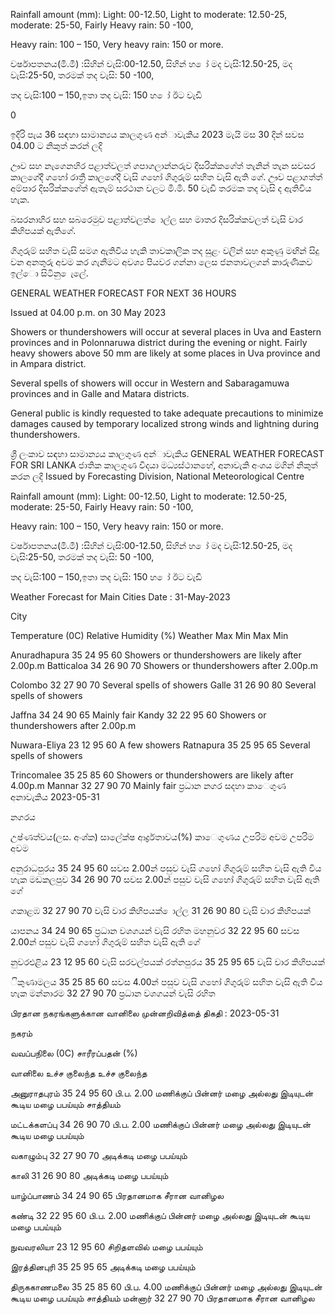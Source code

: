 Rainfall amount (mm): Light: 00-12.50, Light to moderate: 12.50-25, moderate: 25-50, Fairly Heavy rain: 50 -100,

Heavy rain: 100 – 150, Very heavy rain: 150 or more.

වර්ෂාපතනය(මි.මී) :සිහින් වැසි:00-12.50, සිහින් හ ෝ මද වැසි:12.50-25, මද වැසි:25-50, තරමක් තද වැසි: 50 -100,

තද වැසි:100 – 150,ඉතා තද වැසි: 150 හ ෝ ඊට වැඩි

0

ඉදිරි පැය 36 සඳහා සාමාන්‍යය කාලගුණ අන්‍ාවැකිය 2023 මැයි මස 30 දින්‍ සවස 04.00 ට නිකුත් කරන්‍ ලදි

ඌව සහ නැගෙනහිර පළාත්වලත් ගපාගලාන්නරුව දිසරික්කගේත් තැනින් තැන සවසර කාලගේදී ගහෝ රාත්‍රී කාලගේදී වැසි ගහෝ ගිගුරුම් සහිත වැසි ඇති ගේ. ඌව පළාගත්ත් අම්පාර දිසරික්කගේත් ඇතැම් සරථාන වලට මි.මි. 50 වැඩි තරමක තද වැසි ද ඇතිවිය හැක.

බසරනාහිර සහ සබරෙමුව පළාත්වලත් ොල්ල සහ මාතර දිසරික්කවලත් වැසි වාර කිහිපයක් ඇතිගේ.

ගිගුරුම් සහිත වැසි සමග ඇතිවිය හැකි තාවකාලික තද සුළං වලින් සහ අකුණු මඟින් සිදු වන අනතුරු අවම කර ගැනීමට අවශ්‍ය පියවර ගන්නා ලෙස ජනතාවලගන් කාරුණිකව ඉල්ො සිටිනු ෙැලේ.

GENERAL WEATHER FORECAST FOR NEXT 36 HOURS

Issued at 04.00 p.m. on 30 May 2023

Showers or thundershowers will occur at several places in Uva and Eastern provinces and in Polonnaruwa district during the evening or night. Fairly heavy showers above 50 mm are likely at some places in Uva province and in Ampara district.

Several spells of showers will occur in Western and Sabaragamuwa provinces and in Galle and Matara districts.

General public is kindly requested to take adequate precautions to minimize damages caused by temporary localized strong winds and lightning during thundershowers.

ශ්‍රී ලංකාව සඳහා සාමාන්‍යය කාලගුණ අන්‍ාවැකිය GENERAL WEATHER FORECAST FOR SRI LANKA ජාතික කාලගුණ විදයා මධ්‍යස්ථානහේ, අනාවැකි අංශය මගින් නිකුත් කරන ලදි Issued by Forecasting Division, National Meteorological Centre

Rainfall amount (mm): Light: 00-12.50, Light to moderate: 12.50-25, moderate: 25-50, Fairly Heavy rain: 50 -100,

Heavy rain: 100 – 150, Very heavy rain: 150 or more.

වර්ෂාපතනය(මි.මී) :සිහින් වැසි:00-12.50, සිහින් හ ෝ මද වැසි:12.50-25, මද වැසි:25-50, තරමක් තද වැසි: 50 -100,

තද වැසි:100 – 150,ඉතා තද වැසි: 150 හ ෝ ඊට වැඩි

Weather Forecast for Main Cities Date : 31-May-2023

City

Temperature (0C) Relative Humidity (%) Weather Max Min Max Min

Anuradhapura 35 24 95 60 Showers or thundershowers are likely after 2.00p.m Batticaloa 34 26 90 70 Showers or thundershowers after 2.00p.m

Colombo 32 27 90 70 Several spells of showers Galle 31 26 90 80 Several spells of showers

Jaffna 34 24 90 65 Mainly fair Kandy 32 22 95 60 Showers or thundershowers after 2.00p.m

Nuwara-Eliya 23 12 95 60 A few showers Ratnapura 35 25 95 65 Several spells of showers

Trincomalee 35 25 85 60 Showers or thundershowers are likely after 4.00p.m Mannar 32 27 90 70 Mainly fair ප්‍රධාන නගර සදහා කාෙගුණ අනාවැකිය 2023-05-31

නගරය

උෂ්ණත්වය(ලස. අංශ්‍ක) සාලේක්ෂ ආර්ද්‍රතාවය(%) කාෙගුණය උපරිම අවම උපරිම අවම

අනුරාධපුරය 35 24 95 60 සවස 2.00න් පසුව වැසි ගහෝ ගිගුරුම් සහිත වැසි ඇති විය හැක මඩකලපුව 34 26 90 70 සවස 2.00න් පසුව වැසි ගහෝ ගිගුරුම් සහිත වැසි ඇති ගේ

ගකාළඹ 32 27 90 70 වැසි වාර කිහිපයක් ොල්ල 31 26 90 80 වැසි වාර කිහිපයක්

යාපනය 34 24 90 65 ප්‍රධාන වශගයන් වැසි රහිත මහනුවර 32 22 95 60 සවස 2.00න් පසුව වැසි ගහෝ ගිගුරුම් සහිත වැසි ඇති ගේ

නුවරඑළිය 23 12 95 60 වැසි සරවල්පයක් රත්නපුරය 35 25 95 65 වැසි වාර කිහිපයක්

ිකුණාමලය 35 25 85 60 සවස 4.00න් පසුව වැසි ගහෝ ගිගුරුම් සහිත වැසි ඇති විය හැක මන්නාරම 32 27 90 70 ප්‍රධාන වශගයන් වැසි රහිත

பிரதான நகரங்களுக்கான வானிலை முன்னறிவித்தை் திகதி : 2023-05-31

நகரம்

வவப்பநிலை (0C) சாரீரப்பதன் (%)

வானிலை உச்ச குலைந்த உச்ச குலைந்த

அனுராதபுரம் 35 24 95 60 பி.ப. 2.00 மணிக்குப் பின்னர் மழை அல்லது இடியுடன் கூடிய மழை பபய்யும் சாத்தியம்

மட்டக்களப்பு 34 26 90 70 பி.ப. 2.00 மணிக்குப் பின்னர் மழை அல்லது இடியுடன் கூடிய மழை பபய்யும்

வகாழும்பு 32 27 90 70 அடிக்கடி மழை பபய்யும்

காலி 31 26 90 80 அடிக்கடி மழை பபய்யும்

யாழ்ப்பாணம் 34 24 90 65 பிரதானமாக சீரான வானிழல

கண்டி 32 22 95 60 பி.ப. 2.00 மணிக்குப் பின்னர் மழை அல்லது இடியுடன் கூடிய மழை பபய்யும்

நுவவரலியா 23 12 95 60 சிறிதளவில் மழை பபய்யும்

இரத்தினபுரி 35 25 95 65 அடிக்கடி மழை பபய்யும்

திருககாணமலை 35 25 85 60 பி.ப. 4.00 மணிக்குப் பின்னர் மழை அல்லது இடியுடன் கூடிய மழை பபய்யும் சாத்தியம் மன்னார் 32 27 90 70 பிரதானமாக சீரான வானிழல